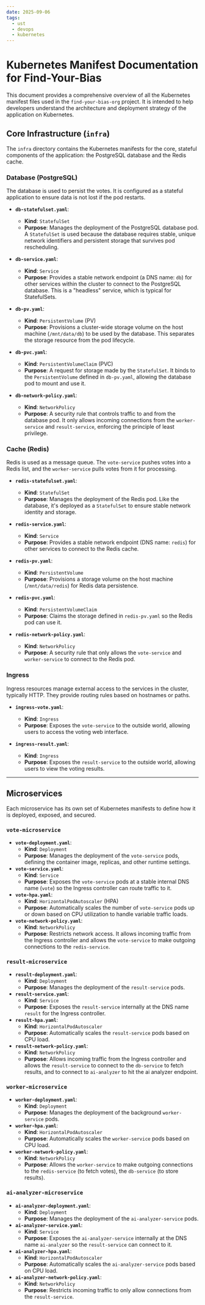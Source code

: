 ```yaml
---
date: 2025-09-06
tags:
  - ust
  - devops
  - kubernetes
---
```


# Kubernetes Manifest Documentation for Find-Your-Bias

This document provides a comprehensive overview of all the Kubernetes manifest files used in the `find-your-bias-org` project. It is intended to help developers understand the architecture and deployment strategy of the application on Kubernetes.

## Core Infrastructure (`infra`)

The `infra` directory contains the Kubernetes manifests for the core, stateful components of the application: the PostgreSQL database and the Redis cache.

### Database (PostgreSQL)

The database is used to persist the votes. It is configured as a stateful application to ensure data is not lost if the pod restarts.

-   **`db-statefulset.yaml`**:
    -   **Kind**: `StatefulSet`
    -   **Purpose**: Manages the deployment of the PostgreSQL database pod. A `StatefulSet` is used because the database requires stable, unique network identifiers and persistent storage that survives pod rescheduling.

-   **`db-service.yaml`**:
    -   **Kind**: `Service`
    -   **Purpose**: Provides a stable network endpoint (a DNS name: `db`) for other services within the cluster to connect to the PostgreSQL database. This is a "headless" service, which is typical for StatefulSets.

-   **`db-pv.yaml`**:
    -   **Kind**: `PersistentVolume` (PV)
    -   **Purpose**: Provisions a cluster-wide storage volume on the host machine (`/mnt/data/db`) to be used by the database. This separates the storage resource from the pod lifecycle.

-   **`db-pvc.yaml`**:
    -   **Kind**: `PersistentVolumeClaim` (PVC)
    -   **Purpose**: A request for storage made by the `StatefulSet`. It binds to the `PersistentVolume` defined in `db-pv.yaml`, allowing the database pod to mount and use it.

-   **`db-network-policy.yaml`**:
    -   **Kind**: `NetworkPolicy`
    -   **Purpose**: A security rule that controls traffic to and from the database pod. It only allows incoming connections from the `worker-service` and `result-service`, enforcing the principle of least privilege.

### Cache (Redis)

Redis is used as a message queue. The `vote-service` pushes votes into a Redis list, and the `worker-service` pulls votes from it for processing.

-   **`redis-statefulset.yaml`**:
    -   **Kind**: `StatefulSet`
    -   **Purpose**: Manages the deployment of the Redis pod. Like the database, it's deployed as a `StatefulSet` to ensure stable network identity and storage.

-   **`redis-service.yaml`**:
    -   **Kind**: `Service`
    -   **Purpose**: Provides a stable network endpoint (DNS name: `redis`) for other services to connect to the Redis cache.

-   **`redis-pv.yaml`**:
    -   **Kind**: `PersistentVolume`
    -   **Purpose**: Provisions a storage volume on the host machine (`/mnt/data/redis`) for Redis data persistence.

-   **`redis-pvc.yaml`**:
    -   **Kind**: `PersistentVolumeClaim`
    -   **Purpose**: Claims the storage defined in `redis-pv.yaml` so the Redis pod can use it.

-   **`redis-network-policy.yaml`**:
    -   **Kind**: `NetworkPolicy`
    -   **Purpose**: A security rule that only allows the `vote-service` and `worker-service` to connect to the Redis pod.

### Ingress

Ingress resources manage external access to the services in the cluster, typically HTTP. They provide routing rules based on hostnames or paths.

-   **`ingress-vote.yaml`**:
    -   **Kind**: `Ingress`
    -   **Purpose**: Exposes the `vote-service` to the outside world, allowing users to access the voting web interface.

-   **`ingress-result.yaml`**:
    -   **Kind**: `Ingress`
    -   **Purpose**: Exposes the `result-service` to the outside world, allowing users to view the voting results.

---

## Microservices

Each microservice has its own set of Kubernetes manifests to define how it is deployed, exposed, and secured.

### `vote-microservice`

-   **`vote-deployment.yaml`**:
    -   **Kind**: `Deployment`
    -   **Purpose**: Manages the deployment of the `vote-service` pods, defining the container image, replicas, and other runtime settings.
-   **`vote-service.yaml`**:
    -   **Kind**: `Service`
    -   **Purpose**: Exposes the `vote-service` pods at a stable internal DNS name (`vote`) so the Ingress controller can route traffic to it.
-   **`vote-hpa.yaml`**:
    -   **Kind**: `HorizontalPodAutoscaler` (HPA)
    -   **Purpose**: Automatically scales the number of `vote-service` pods up or down based on CPU utilization to handle variable traffic loads.
-   **`vote-network-policy.yaml`**:
    -   **Kind**: `NetworkPolicy`
    -   **Purpose**: Restricts network access. It allows incoming traffic from the Ingress controller and allows the `vote-service` to make outgoing connections to the `redis-service`.

### `result-microservice`

-   **`result-deployment.yaml`**:
    -   **Kind**: `Deployment`
    -   **Purpose**: Manages the deployment of the `result-service` pods.
-   **`result-service.yaml`**:
    -   **Kind**: `Service`
    -   **Purpose**: Exposes the `result-service` internally at the DNS name `result` for the Ingress controller.
-   **`result-hpa.yaml`**:
    -   **Kind**: `HorizontalPodAutoscaler`
    -   **Purpose**: Automatically scales the `result-service` pods based on CPU load.
-   **`result-network-policy.yaml`**:
    -   **Kind**: `NetworkPolicy`
    -   **Purpose**: Allows incoming traffic from the Ingress controller and allows the `result-service` to connect to the `db-service` to fetch results, and to connect to `ai-analyzer` to hit the ai analyzer endpoint.

### `worker-microservice`

-   **`worker-deployment.yaml`**:
    -   **Kind**: `Deployment`
    -   **Purpose**: Manages the deployment of the background `worker-service` pods.
-   **`worker-hpa.yaml`**:
    -   **Kind**: `HorizontalPodAutoscaler`
    -   **Purpose**: Automatically scales the `worker-service` pods based on CPU load.
-   **`worker-network-policy.yaml`**:
    -   **Kind**: `NetworkPolicy`
    -   **Purpose**: Allows the `worker-service` to make outgoing connections to the `redis-service` (to fetch votes), the `db-service` (to store results).
### `ai-analyzer-microservice`

-   **`ai-analyzer-deployment.yaml`**:
    -   **Kind**: `Deployment`
    -   **Purpose**: Manages the deployment of the `ai-analyzer-service` pods.
-   **`ai-analyzer-service.yaml`**:
    -   **Kind**: `Service`
    -   **Purpose**: Exposes the `ai-analyzer-service` internally at the DNS name `ai-analyzer` so the `result-service` can connect to it.
-   **`ai-analyzer-hpa.yaml`**:
    -   **Kind**: `HorizontalPodAutoscaler`
    -   **Purpose**: Automatically scales the `ai-analyzer-service` pods based on CPU load.
-   **`ai-analyzer-network-policy.yaml`**:
    -   **Kind**: `NetworkPolicy`
    -   **Purpose**: Restricts incoming traffic to only allow connections from the `result-service`.


